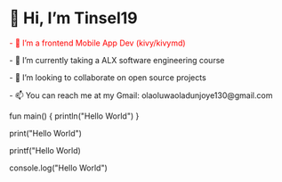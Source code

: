 <h1>👋 Hi, I’m Tinsel19</h1>
                           
<p style="color: red">- 👀 I’m a frontend Mobile App Dev (kivy/kivymd) </p>
<p>- 🌱 I’m currently taking a ALX software engineering course </p>
<p>- 💞️ I’m looking to collaborate on open source projects </p>
<p>- 📫 You can reach me at my Gmail: olaoluwaoladunjoye130@gmail.com </p>

fun main() {
    println("Hello World")
}

print("Hello World")

printf("Hello World)

console.log("Hello World")
